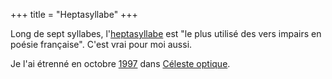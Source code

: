 +++
title = "Heptasyllabe"
+++

Long de sept syllabes, l'[heptasyllabe](https://fr.wikipedia.org/wiki/Heptasyllabe) est "le plus utilisé des vers impairs en poésie française". C'est vrai pour moi aussi.

Je l'ai étrenné en octobre [1997](../1997) dans [Céleste optique](../../seasons/5_cinquieme_saison/celeste_optique).

